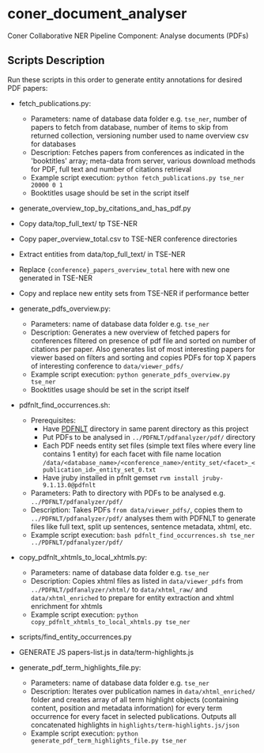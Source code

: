 # coner_document_analyser
Coner Collaborative NER Pipeline Component: Analyse documents (PDFs)

## Scripts Description
Run these scripts in this order to generate entity annotations for desired PDF papers: 

- fetch_publications.py:
  - Parameters: name of database data folder e.g. `tse_ner`, number of papers to fetch from database, number of items to skip from returned collection, versioning number used to name overview csv for databases
  - Description: Fetches papers from conferences as indicated in the 'booktitles' array; meta-data from server, various download methods for PDF, full text and number of citations retrieval
  - Example script execution: `python fetch_publications.py tse_ner 20000 0 1`
  - Booktitles usage should be set in the script itself

- generate_overview_top_by_citations_and_has_pdf.py
- Copy data/top_full_text/ tp TSE-NER
- Copy paper_overview_total.csv to TSE-NER conference directories
- Extract entities from data/top_full_text/ in TSE-NER
- Replace `{conference}_papers_overview_total` here with new one generated in TSE-NER
- Copy and replace new entity sets from TSE-NER if performance better

- generate_pdfs_overview.py:
  - Parameters: name of database data folder e.g. `tse_ner`
  - Description: Generates a new overview of fetched papers for conferences filtered on presence of pdf file and sorted on number of citations per paper. Also generates list of most interesting papers for viewer based on filters and sorting and copies PDFs for top X papers of interesting conference to `data/viewer_pdfs/`
  - Example script execution: `python generate_pdfs_overview.py tse_ner` 
  - Booktitles usage should be set in the script itself

- pdfnlt_find_occurrences.sh:
  - Prerequisites: 
    - Have [PDFNLT](https://github.com/KMCS-NII/PDFNLT-1.0) directory in same parent directory as this project
    - Put PDFs to be analysed in `../PDFNLT/pdfanalyzer/pdf/` directory
    - Each PDF needs entity set files (simple text files where every line contains 1 entity) for each facet with file name location `/data/<database_name>/<conference_name>/entity_set/<facet>_<publication_id>_entity_set_0.txt`
    - Have jruby installed in pfnlt gemset `rvm install jruby-9.1.13.0@pdfnlt`
  - Parameters: Path to directory with PDFs to be analysed e.g. `../PDFNLT/pdfanalyzer/pdf/`
  - Description: Takes PDFs `from data/viewer_pdfs/`, copies them to `../PDFNLT/pdfanalyzer/pdf/` analyses them with PDFNLT to generate files like full text, split up sentences, sentence metadata, xhtml, etc.
  - Example script execution: `bash pdfnlt_find_occurrences.sh tse_ner ../PDFNLT/pdfanalyzer/pdf/`

- copy_pdfnlt_xhtmls_to_local_xhtmls.py:
  - Parameters: name of database data folder e.g. `tse_ner`
  - Description: Copies xhtml files as listed in `data/viewer_pdfs` from `../PDFNLT/pdfanalyzer/xhtml/` to `data/xhtml_raw/` and `data/xhtml_enriched` to prepare for entity extraction and xhtml enrichment for xhtmls
  - Example script execution: `python copy_pdfnlt_xhtmls_to_local_xhtmls.py tse_ner`

- scripts/find_entity_occurrences.py

- GENERATE JS papers-list.js in data/term-highlights.js

- generate_pdf_term_highlights_file.py:
  - Parameters: name of database data folder e.g. `tse_ner`
  - Description: Iterates over publication names in `data/xhtml_enriched/` folder and creates array of all term highlight objects (containing content, position and metadata information) for every term occurrence for every facet in selected publications. Outputs all concatenated highlights in `highlights/term-highlights.js/json`
  - Example script execution: `python generate_pdf_term_highlights_file.py tse_ner` 


